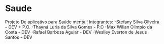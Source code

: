 # Saude
Projeto De aplicativo para Saúde mental!
Integrantes:
-Stefany Silva Oliveira - DEV + P.O.
-Thayná Luria da Silva Gomes - P.O
-Max Wilian Olimpio da Costa - DEV
-Rafael Barbosa Aguiar - DEV
-Weslley Everton de Jesus Santos - DEV
